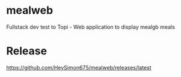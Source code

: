 # mealweb
Fullstack dev test to Topi - Web application to display mealgb meals

# Release
https://github.com/HeySimon675/mealweb/releases/latest
